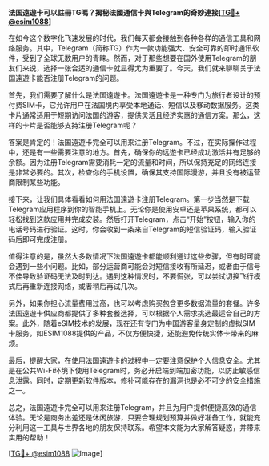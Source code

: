 **法国遠遊卡可以註冊TG嗎？揭秘法國通信卡與Telegram的奇妙連接[[TG💪+ @esim1088](https://t.me/s/esim1088)]**

在如今这个数字化飞速发展的时代，我们每天都会接触到各种各样的通信工具和网络服务。其中，Telegram（简称TG）作为一款功能强大、安全可靠的即时通讯软件，受到了全球无数用户的青睐。然而，对于那些想要在国外使用Telegram的朋友们来说，选择一张合适的通信卡就显得尤为重要了。今天，我们就来聊聊关于法国遠遊卡能否注册Telegram的问题。

首先，我们需要了解什么是法国遠遊卡。法国遠遊卡是一种专门为旅行者设计的预付费SIM卡，它允许用户在法国境内享受本地通话、短信以及移动数据服务。这类卡片通常适用于短期访问法国的游客，提供灵活且经济实惠的通信方案。那么，这样的卡片是否能够支持注册Telegram呢？

答案是肯定的！法国遠遊卡完全可以用来注册Telegram。不过，在实际操作过程中，还是有一些需要注意的地方。首先，确保你的远遊卡已经成功激活并有足够的余额。因为注册Telegram需要消耗一定的流量和时间，所以保持充足的网络连接是非常必要的。其次，检查你的手机设置，确保其支持国际漫游，并且没有被运营商限制某些功能。

接下来，让我们具体看看如何用法国遠遊卡注册Telegram。第一步当然是下载Telegram应用程序到你的智能手机上。无论你是使用安卓还是苹果系统，都可以轻松找到这款应用并完成安装。然后打开Telegram，点击“开始”按钮，输入你的电话号码进行验证。这时，你会收到一条来自Telegram的短信验证码，输入验证码后即可完成注册。

值得注意的是，虽然大多数情况下法国遠遊卡都能顺利通过这些步骤，但有时可能会遇到一些小问题。比如，部分运营商可能会对短信接收有所延迟，或者由于信号不佳导致验证码无法及时到达。遇到这种情况时，不要慌张，可以尝试切换飞行模式后再重新连接网络，或者稍后再试几次。

另外，如果你担心流量费用过高，也可以考虑购买包含更多数据流量的套餐。许多法国遠遊卡供应商都提供了多种套餐选择，可以根据个人需求挑选最适合自己的方案。此外，随着eSIM技术的发展，现在还有专门为中国游客量身定制的虚拟SIM卡服务，如ESIM1088提供的产品，不仅方便快捷，还能避免传统实体卡带来的麻烦。

最后，提醒大家，在使用法国遠遊卡的过程中一定要注意保护个人信息安全。尤其是在公共Wi-Fi环境下使用Telegram时，务必开启端到端加密功能，以防止敏感信息泄露。同时，定期更新软件版本，修补可能存在的漏洞也是必不可少的安全措施之一。

总之，法国遠遊卡完全可以用来注册Telegram，并且为用户提供便捷高效的通信体验。无论是商务出差还是休闲旅游，只要合理规划预算并做好准备工作，就能充分利用这一工具与世界各地的朋友保持联系。希望本文能为大家解答疑惑，并带来实用的帮助！

[[TG💪+ @esim1088](https://t.me/s/esim1088) ![Image](https://i.postimg.cc/4NQfJmqS/Snipaste-2025-05-13-00-14-12.png)]